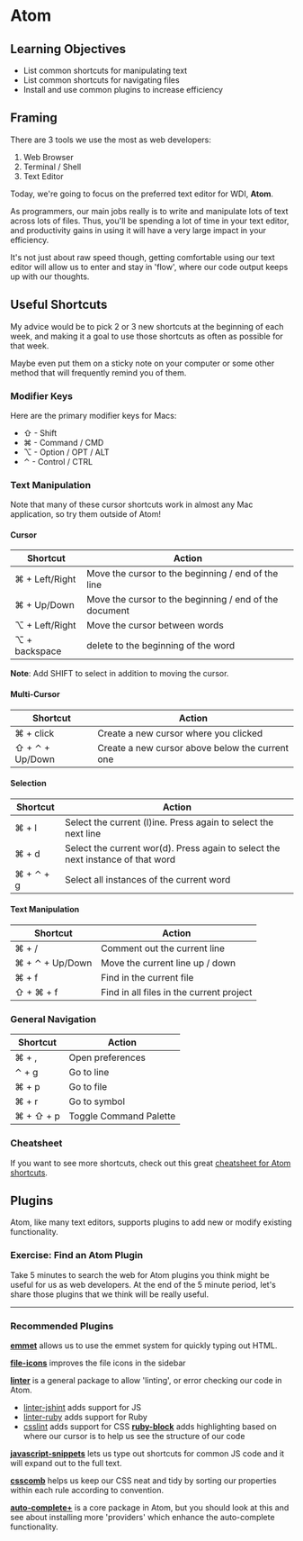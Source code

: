 # Atom

## Learning Objectives

* List common shortcuts for manipulating text
* List common shortcuts for navigating files
* Install and use common plugins to increase efficiency

## Framing

There are 3 tools we use the most as web developers:

1. Web Browser
2. Terminal / Shell
3. Text Editor

Today, we're going to focus on the preferred text editor for WDI, **Atom**.

As programmers, our main jobs really is to write and manipulate lots of text
across lots of files. Thus, you'll be spending a lot of time in your text
editor, and productivity gains in using it will have a very large impact in
your efficiency.

It's not just about raw speed though, getting comfortable using our text editor
will allow us to enter and stay in 'flow', where our code output keeps up with
our thoughts.

## Useful Shortcuts

My advice would be to pick 2 or 3 new shortcuts at the beginning of each week,
and making it a goal to use those shortcuts as often as possible for that week.

Maybe even put them on a sticky note on your computer or some other method that
will frequently remind you of them.

### Modifier Keys

Here are the primary modifier keys for Macs:

* ⇧ - Shift  
* ⌘ - Command / CMD
* ⌥ - Option  / OPT / ALT
* ⌃ - Control / CTRL

### Text Manipulation

Note that many of these cursor shortcuts work in almost any Mac application, so
try them outside of Atom!

#### Cursor

| Shortcut | Action |
|----------|--------|
| ⌘ + Left/Right | Move the cursor to the beginning / end of the line |
| ⌘ + Up/Down | Move the cursor to the beginning / end of the document |
| ⌥ + Left/Right | Move the cursor between words |
| ⌥ + backspace | delete to the beginning of the word |

**Note**: Add SHIFT to select in addition to moving the cursor.

#### Multi-Cursor

| Shortcut | Action |
|----------|--------|
| ⌘ + click | Create a new cursor where you clicked |
| ⇧ + ⌃ + Up/Down | Create a new cursor above below the current one |

#### Selection

| Shortcut | Action |
|----------|--------|
| ⌘ + l | Select the current (l)ine. Press again to select the next line |
| ⌘ + d | Select the current wor(d). Press again to select the next instance of that word |
| ⌘ + ⌃ + g | Select all instances of the current word |

#### Text Manipulation

| Shortcut | Action |
|----------|--------|
| ⌘ + / | Comment out the current line |
| ⌘ + ⌃ + Up/Down | Move the current line up / down |
| ⌘ + f | Find in the current file |
| ⇧ + ⌘ + f | Find in all files in the current project |

### General Navigation

| Shortcut | Action |
|----------|--------|
| ⌘ + , | Open preferences |
| ⌃ + g | Go to line |
| ⌘ + p | Go to file |
| ⌘ + r | Go to symbol |
| ⌘ + ⇧ + p | Toggle Command Palette |

### Cheatsheet

If you want to see more shortcuts, check out this great [cheatsheet for Atom
shortcuts](http://d2wy8f7a9ursnm.cloudfront.net/atom-editor-cheat-sheet.pdf).

## Plugins

Atom, like many text editors, supports plugins to add new or modify existing
functionality.

### Exercise: Find an Atom Plugin

Take 5 minutes to search the web for Atom plugins you think might be useful for
us as web developers. At the end of the 5 minute period, let's share those
plugins that we think will be really useful.

--------------------------------------------------------------------------------

### Recommended Plugins

**[emmet](https://atom.io/packages/emmet)** allows us to use the emmet system for quickly typing out HTML.

**[file-icons](https://atom.io/packages/file-icons)** improves the file icons in the sidebar

**[linter](https://atom.io/packages/linter)** is a general package to allow 'linting', or error checking our code in Atom.
  * [linter-jshint](https://atom.io/packages/linter-jshint) adds support for JS
  * [linter-ruby](https://atom.io/packages/linter-ruby) adds support for Ruby
  * [csslint](https://atom.io/packages/csslint) adds support for CSS
**[ruby-block](https://atom.io/packages/ruby-block)** adds highlighting based on where our cursor is to help us see the structure of our code

**[javascript-snippets](https://atom.io/packages/javascript-snippets)** lets us type out shortcuts for common JS code and it will expand out to the full text.

**[csscomb](https://atom.io/packages/csscomb)** helps us keep our CSS neat and tidy by sorting our properties within each rule according to convention.

**[auto-complete+](https://atom.io/packages/autocomplete-plus)** is a core package in Atom, but you should look at this and see about installing more 'providers' which enhance the auto-complete functionality.
